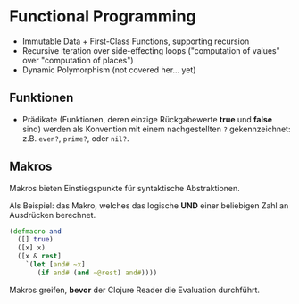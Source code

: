 # Functional Programming

- Immutable Data + First-Class Functions, supporting recursion
- Recursive iteration over side-effecting loops ("computation of values" over "computation of places")
- Dynamic Polymorphism (not covered her... yet)


## Funktionen

- Prädikate (Funktionen, deren einzige Rückgabewerte  **true** und **false** sind) werden als Konvention mit einem nachgestellten ``?`` gekennzeichnet: z.B. ``even?``, ``prime?``, oder ``nil?``.

## Makros

Makros bieten Einstiegspunkte für syntaktische Abstraktionen.

Als Beispiel: das Makro, welches das logische **UND** einer beliebigen Zahl an Ausdrücken berechnet.

```Clojure
(defmacro and
  ([] true)
  ([x] x)
  ([x & rest]
    `(let [and# ~x]
       (if and# (and ~@rest) and#))))
```

Makros greifen, **bevor** der Clojure Reader die Evaluation durchführt.
